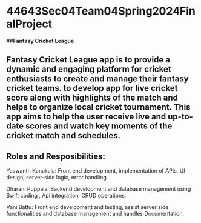 # 44643Sec04Team04Spring2024FinalProject

##**Fantasy Cricket League**

Fantasy Cricket League app is to provide a dynamic and engaging platform for cricket enthusiasts to create and manage their fantasy cricket teams.
to develop app for live cricket score along with highlights of the match and helps to organize local cricket tournament. 
This app aims to help the user receive live and up-to-date scores and watch key moments of the cricket match and schedules.
---
**Roles and Resposibilities:**
---
Yaswanth Kanakala: Front end development, implementation of APIs, UI design, server-side logic, error handling.

Dharani Puppala: Backend development and database management using Swift coding , Api integration, CRUD operations.

Vani Battu: Front end development and testing, assist server side functionalities and database management and handles Documentation.
